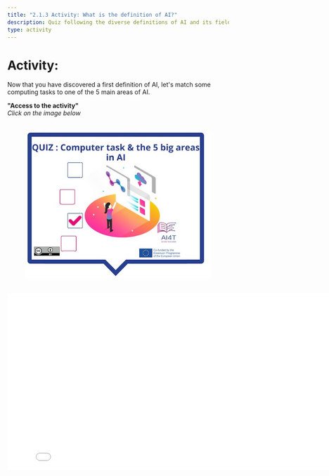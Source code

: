 ```yaml
---
title: "2.1.3 Activity: What is the definition of AI?"
description: Quiz following the diverse definitions of AI and its fields
type: activity
---
```


# Activity:  

Now that you have discovered a first definition of AI, let's match some computing tasks to one of the 5 main areas of AI.

**"Access to the activity"**  
_Click on the image below_
<figure> 
  <img src="Images/VisuelQUIZComputerstasksandthe5bigsareasinAI.jpg" alt="Illustration of AI definition quiz"/>  
</figure>

<center><iframe width="818" height="404" src="2-1-3-Quiz-definition-of-ai/2-1-3-Quiz-5-big-ideas-in-AI.html" frameborder="0" allowfullscreen></iframe></center>
